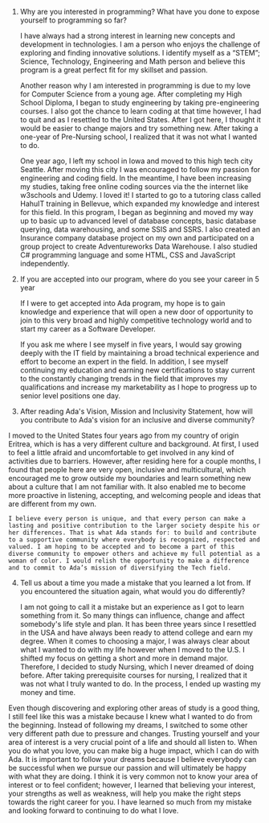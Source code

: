 
1. Why are you interested in programming? What have you done to expose yourself to programming so far?


   I have always had a strong interest in learning new concepts and development in technologies. I am a person who enjoys the challenge of exploring and finding innovative solutions. I identify myself as a “STEM”; Science, Technology, Engineering and Math person and believe this program is a great perfect fit for my skillset and passion. 

   Another reason why I am interested in programming is due to my love for Computer Science from a young age. After completing my High School Diploma, I began to study engineering by taking pre-engineering courses. I also got the chance to learn coding at that time however, I had to quit and as I resettled to the United States. After I got here, I thought it would be easier to change majors and try something new. After taking a one-year of Pre-Nursing school, I realized that it was not what I wanted to do.

   One year ago, I left my school in Iowa and moved to this high tech city Seattle. After moving this city I was encouraged to follow my passion for engineering and coding field. In the meantime, I have been increasing my studies, taking free online coding sources via the the internet like w3schools and Udemy. I loved it! I started to go to a tutoring class called HahuIT training in Bellevue, which expanded my knowledge and interest for this field. In this program, I began as beginning and moved my way up to basic up to advanced level of database concepts, basic database querying, data warehousing, and some SSIS and SSRS. I also created an Insurance company database project on my own and participated on a group project to create Adventureworks Data Warehouse. I also studied C# programming language and some HTML, CSS and JavaScript independently.  
   
 2. If you are accepted into our program, where do you see your career in 5 year


    If I were to get accepted into Ada program, my hope is to gain knowledge and experience that will open a new door of opportunity to join to this very broad and highly competitive technology world and to start my career as a Software Developer. 

    If you ask me where I see myself in five years, I would say growing deeply with the IT field by maintaining a broad technical experience and effort to become an expert in the field. In addition, I see myself continuing my education and earning new certifications to stay current to the constantly changing trends in the field that improves my qualifications and increase my marketability as I hope to progress up to senior level positions one day. 


 3. After reading Ada's Vision, Mission and Inclusivity Statement, how will you contribute to Ada's vision for an inclusive and diverse community? 


   I moved to the United States four years ago from my country of origin Eritrea, which is has a very different culture and background. At first, I used to feel a little afraid and uncomfortable to get involved in any kind of activities due to barriers. However, after residing here for a couple months, I found that people here are very open, inclusive and multicultural, which encouraged me to grow outside my boundaries and learn something new about a culture that I am not familiar with. It also enabled me to become more proactive in listening, accepting, and welcoming people and ideas that are different from my own.

    I believe every person is unique, and that every person can make a lasting and positive contribution to the larger society despite his or her differences. That is what Ada stands for: to build and contribute to a supportive community where everybody is recognized, respected and valued. I am hoping to be accepted and to become a part of this diverse community to empower others and achieve my full potential as a woman of color. I would relish the opportunity to make a difference and to commit to Ada’s mission of diversifying the Tech field. 
    
 4. Tell us about a time you made a mistake that you learned a lot from. If you encountered the situation again, what would you do differently?


    I am not going to call it a mistake but an experience as I got to learn something from it.  So many things can influence, change and affect somebody's life style and plan. It has been three years since I resettled in the USA and have always been ready to attend college and earn my degree. When it comes to choosing a major, I was always clear about what I wanted to do with my life however when I moved to the U.S. I shifted my focus on getting a short and more in demand major. Therefore, I decided to study Nursing, which I never dreamed of doing before. After taking prerequisite courses for nursing, I realized that it was not what I truly wanted to do. In the process, I ended up wasting my money and time.

   Even though discovering and exploring other areas of study is a good thing, I still feel like this was a mistake because I knew what I wanted to do from the beginning. Instead of following my dreams, I switched to some other very different path due to pressure and changes. Trusting yourself and your area of interest is a very crucial point of a life and should all listen to. When you do what you love, you can make big a huge impact, which I can do with Ada. It is important to follow your dreams because I believe everybody can be successful when we pursue our passion and will ultimately be happy with what they are doing. I think it is very common not to know your area of interest or to feel confident; however, I learned that believing your interest, your strengths as well as weakness, will help you make the right steps towards the right career for you. I have learned so much from my mistake and looking forward to continuing to do what I love. 

